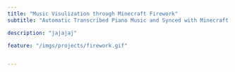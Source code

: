 ```yaml
---
title: "Music Visulization through Minecraft Firework"
subtitle: "Automatic Transcribed Piano Music and Synced with Minecraft Firework"

description: "jajajaj"

feature: "/imgs/projects/firework.gif"


---
```



